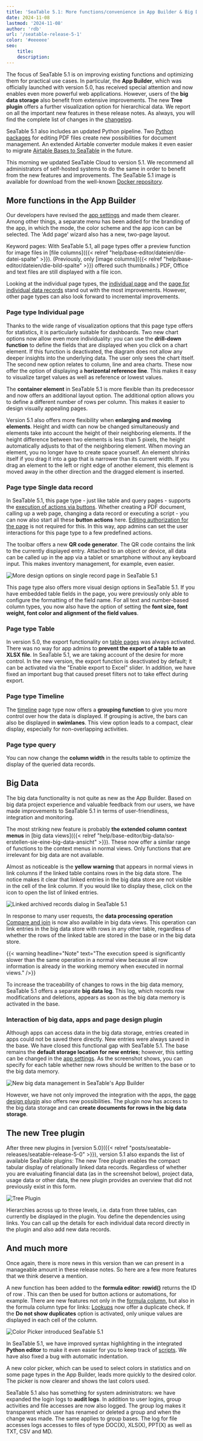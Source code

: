 ```yaml
---
title: 'SeaTable 5.1: More functions/convenience in App Builder & Big Data'
date: 2024-11-08
lastmod: '2024-11-08'
author: 'rdb'
url: '/seatable-release-5-1'
color: '#eeeeee'
seo:
    title:
    description:
---
```


The focus of SeaTable 5.1 is on improving existing functions and optimizing them for practical use cases. In particular, the **App Builder**, which was officially launched with version 5.0, has received special attention and now enables even more powerful web applications. However, users of the **big data storage** also benefit from extensive improvements. The new **Tree plugin** offers a further visualization option for hierarchical data. We report on all the important new features in these release notes. As always, you will find the complete list of changes in the [changelog](https://seatable.io/en/docs/changelog/version-5-1/).

SeaTable 5.1 also includes an updated Python pipeline. Two [Python packages](https://developer.seatable.io/scripts/python/common_questions/#list-of-libraries-supported-in-the-cloud-environment) for editing PDF files create new possibilities for document management. An extended Airtable converter module makes it even easier to migrate [Airtable Bases to SeaTable](https://seatable.io/en/docs/import-von-daten/migration-von-airtable-bases-zu-seatable/) in the future.

This morning we updated SeaTable Cloud to version 5.1. We recommend all administrators of self-hosted systems to do the same in order to benefit from the new features and improvements. The SeaTable 5.1 image is available for download from the well-known [Docker repository](https://hub.docker.com/r/seatable/seatable-enterprise).

## More functions in the App Builder

Our developers have revised the [app settings](https://seatable.io/en/docs/universelle-apps/einstellungen-einer-universellen-app-aendern/) and made them clearer. Among other things, a separate menu has been added for the branding of the app, in which the mode, the color scheme and the app icon can be selected. The 'Add page' wizard also has a new, two-page layout.

Keyword pages: With SeaTable 5.1, all page types offer a preview function for image files in [file columns]({{< relref "help/base-editor/dateien/die-datei-spalte" >}}). (Previously, only [image columns]({{< relref "help/base-editor/dateien/die-bild-spalte" >}}) offered such thumbnails.) PDF, Office and text files are still displayed with a file icon.

Looking at the individual page types, the [individual page](https://seatable.io/en/docs/seitentypen-in-universellen-apps/individuelle-seiten-in-universellen-apps/) and the [page for individual data records](https://seatable.io/en/docs/seitentypen-in-universellen-apps/seiten-vom-typ-einzelner-datensatz-in-universellen-apps/) stand out with the most improvements. However, other page types can also look forward to incremental improvements.

### Page type Individual page

Thanks to the wide range of visualization options that this page type offers for statistics, it is particularly suitable for dashboards. Two new chart options now allow even more individuality: you can use the **drill-down function** to define the fields that are displayed when you click on a chart element. If this function is deactivated, the diagram does not allow any deeper insights into the underlying data. The user only sees the chart itself. The second new option relates to column, line and area charts. These now offer the option of displaying a **horizontal reference line**. This makes it easy to visualize target values as well as reference or lowest values.

The **container element** in SeaTable 5.1 is more flexible than its predecessor and now offers an additional layout option. The additional option allows you to define a different number of rows per column. This makes it easier to design visually appealing pages.

Version 5.1 also offers more flexibility when **enlarging and moving elements**. Height and width can now be changed simultaneously and elements take into account the height of their neighboring elements. If the height difference between two elements is less than 5 pixels, the height automatically adjusts to that of the neighboring element. When moving an element, you no longer have to create space yourself. An element shrinks itself if you drag it into a gap that is narrower than its current width. If you drag an element to the left or right edge of another element, this element is moved away in the other direction and the dragged element is inserted.

### Page type Single data record

In SeaTable 5.1, this page type - just like table and query pages - supports the [execution of actions via buttons](https://seatable.io/en/docs/andere-spalten/die-schaltflaeche/). Whether creating a PDF document, calling up a web page, changing a data record or executing a script - you can now also start all these **button actions** here. [Editing authorization for the page](https://seatable.io/en/docs/universelle-apps/seitenberechtigungen-in-einer-universellen-app/) is not required for this. In this way, app admins can set the user interactions for this page type to a few predefined actions.

The toolbar offers a new **QR code generator**. The QR code contains the link to the currently displayed entry. Attached to an object or device, all data can be called up in the app via a tablet or smartphone without any keyboard input. This makes inventory management, for example, even easier.

![More design options on single record page in SeaTable 5.1](SingleRecordPage.png)

This page type also offers more visual design options in SeaTable 5.1. If you have embedded table fields in the page, you were previously only able to configure the formatting of the field name. For all text and number-based column types, you now also have the option of setting the **font size, font weight, font color and alignment of the field values**.

### Page type Table

In version 5.0, the export functionality on [table pages](https://seatable.io/en/docs/seitentypen-in-universellen-apps/tabellenseiten-in-universellen-apps/) was always activated. There was no way for app admins to **prevent the export of a table to an XLSX file**. In SeaTable 5.1, we are taking account of the desire for more control. In the new version, the export function is deactivated by default; it can be activated via the "Enable export to Excel" slider. In addition, we have fixed an important bug that caused preset filters not to take effect during export.

### Page type Timeline

The [timeline](https://seatable.io/en/docs/seitentypen-in-universellen-apps/zeitstrahlseiten-in-universellen-apps/) page type now offers a **grouping function** to give you more control over how the data is displayed. If grouping is active, the bars can also be displayed in **swimlanes**. This view option leads to a compact, clear display, especially for non-overlapping activities.

### Page type query

You can now change the **column width** in the results table to optimize the display of the queried data records.

## Big Data

The big data functionality is not quite as new as the App Builder. Based on big data project experience and valuable feedback from our users, we have made improvements to SeaTable 5.1 in terms of user-friendliness, integration and monitoring.

The most striking new feature is probably **the extended column context menus** in [big data views]({{< relref "help/base-editor/big-data/so-erstellen-sie-eine-big-data-ansicht" >}}). These now offer a similar range of functions to the context menus in normal views. Only functions that are irrelevant for big data are not available.

Almost as noticeable is the **yellow warning** that appears in normal views in link columns if the linked table contains rows in the big data store. The notice makes it clear that linked entries in the big data store are not visible in the cell of the link column. If you would like to display these, click on the icon to open the list of linked entries.

![Linked archived records dialog in SeaTable 5.1](LinkedArchivedRows.png)

In response to many user requests, the **data processing operation** [Compare and join](https://seatable.io/en/docs/datenverarbeitung/datenverarbeitung-vergleichen-und-verknuepfen/) is now also available in big data views. This operation can link entries in the big data store with rows in any other table, regardless of whether the rows of the linked table are stored in the base or in the big data store.

{{< warning headline="Note" text="The execution speed is significantly slower than the same operation in a normal view because all row information is already in the working memory when executed in normal views." />}}

To increase the traceability of changes to rows in the big data memory, SeaTable 5.1 offers a separate **big data log**. This log, which records row modifications and deletions, appears as soon as the big data memory is activated in the base.

### Interaction of big data, apps and page design plugin

Although apps can access data in the big data storage, entries created in apps could not be saved there directly. New entries were always saved in the base. We have closed this functional gap with SeaTable 5.1. The base remains the **default storage location for new entries**; however, this setting can be changed in the [app settings](https://seatable.io/en/docs/universelle-apps/einstellungen-einer-universellen-app-aendern/). As the screenshot shows, you can specify for each table whether new rows should be written to the base or to the big data memory.

![New big data management in SeaTable's App Builder](BigDataManagement_AppBuilder.png)

However, we have not only improved the integration with the apps, the [page design plugin](https://seatable.io/en/docs/seitendesign-plugin/anleitung-zum-seitendesign-plugin/) also offers new possibilities. The plugin now has access to the big data storage and can **create documents for rows in the big data storage**.

## The new Tree plugin

After three new plugins in [version 5.0]({{< relref "posts/seatable-releases/seatable-release-5-0" >}}), version 5.1 also expands the list of available SeaTable plugins: The new Tree plugin enables the compact tabular display of relationally linked data records. Regardless of whether you are evaluating financial data (as in the screenshot below), project data, usage data or other data, the new plugin provides an overview that did not previously exist in this form.

![Tree Plugin](TreePlugin.png)

Hierarchies across up to three levels, i.e. data from three tables, can currently be displayed in the plugin. You define the dependencies using links. You can call up the details for each individual data record directly in the plugin and also add new data records.

## And much more

Once again, there is more news in this version than we can present in a manageable amount in these release notes. So here are a few more features that we think deserve a mention.

A new function has been added to the **formula editor**: **rowid()** returns the ID of row . This can then be used for button actions or automations, for example. There are new features not only in the [formula column](https://seatable.io/en/docs/formeln/grundlagen-von-seatable-formeln/), but also in the formula column type for links: [Lookups](https://seatable.io/en/docs/verknuepfungen/die-lookup-funktion/) now offer a duplicate check. If the **Do not show duplicates** option is activated, only unique values are displayed in each cell of the column.

![Color Picker introduced SeaTable 5.1](ColorPicker.png)

In SeaTable 5.1, we have improved syntax highlighting in the integrated **Python editor** to make it even easier for you to keep track of [scripts](https://seatable.io/en/docs/javascript-python/anlegen-und-loeschen-eines-skriptes/). We have also fixed a bug with automatic indentation.

A new color picker, which can be used to select colors in statistics and on some page types in the App Builder, leads more quickly to the desired color. The picker is now clearer and shows the last colors used.

SeaTable 5.1 also has something for system administrators: we have expanded the login logs to **audit logs**. In addition to user logins, group activities and file accesses are now also logged. The group log makes it transparent which user has renamed or deleted a group and when the change was made. The same applies to group bases. The log for file accesses logs accesses to files of type DOC(X), XLS(X), PPT(X) as well as TXT, CSV and MD.
